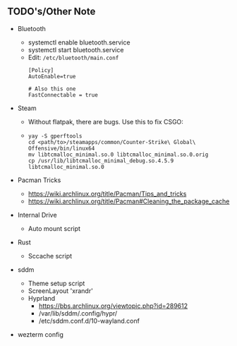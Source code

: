 ## TODO's/Other Note
- Bluetooth 
    - systemctl enable bluetooth.service
    - systemctl start bluetooth.service
    - Edit: `/etc/bluetooth/main.conf`
        ```
        [Policy]
        AutoEnable=true

        # Also this one
        FastConnectable = true
        ```
- Steam
    - Without flatpak, there are bugs. Use this to fix CSGO:
    - ```
      yay -S gperftools
      cd <path/to>/steamapps/common/Counter-Strike\ Global\ Offensive/bin/linux64
      mv libtcmalloc_minimal.so.0 libtcmalloc_minimal.so.0.orig
      cp /usr/lib/libtcmalloc_minimal_debug.so.4.5.9 libtcmalloc_minimal.so.0
      ```
- Pacman Tricks
    - https://wiki.archlinux.org/title/Pacman/Tips_and_tricks
    - https://wiki.archlinux.org/title/Pacman#Cleaning_the_package_cache

- Internal Drive
    - Auto mount script
- Rust
    - Sccache script

- sddm
    - Theme setup script
    - ScreenLayout 'xrandr'
    - Hyprland
        - https://bbs.archlinux.org/viewtopic.php?id=289612
        - /var/lib/sddm/.config/hypr/
        - /etc/sddm.conf.d/10-wayland.conf

- wezterm config
